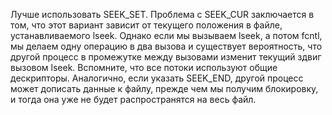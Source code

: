 Лучше использовать SEEK\_SET. Проблема с SEEK\_CUR заключается в том, что этот вариант зависит от текущего положения в файле, устанавливаемого lseek. Однако если мы вызываем lseek, а потом fcntl, мы делаем одну операцию в два вызова и существует вероятность, что другой процесс в промежутке между вызовами изменит текущий здвиг вызовом lseek. Вспомните, что все потоки используют общие дескрипторы. Аналогично, если указать SEEK\_END, другой процесс может дописать данные к файлу, прежде чем мы получим блокировку, и тогда она уже не будет распространятся на весь файл.
